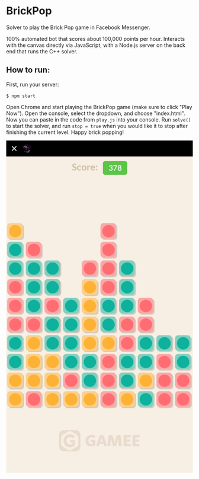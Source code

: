 # BrickPop
Solver to play the Brick Pop game in Facebook Messenger.

100% automated bot that scores about 100,000 points per hour. Interacts with the canvas directly via JavaScript, with a Node.js server on the back end that runs the C++ solver.

## How to run:

First, run your server:

```
$ npm start
```

Open Chrome and start playing the BrickPop game (make sure to click "Play Now"). Open the console, select the dropdown, and choose "index.html". Now you can paste in the code from `play.js` into your console. Run `solve()` to start the solver, and run `stop = true` when you would like it to stop after finishing the current level. Happy brick popping!

![Brick Pop](BrickPop.png)
